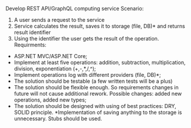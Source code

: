Develop REST API/GraphQL computing service
Scenario:
1. A user sends a request to the service
2. Service calculates the result, saves it to storage (file,
DB)* and returns result identifier
3. Using the identifier the user gets the result of the operation.
Requirments:
- ASP.NET MVC/ASP.NET Core;
- Implement at least five operations: addition, subtraction,
multiplication, division, exponentiation (+,-,*,/,^);
- Implement operations log with different providers (file, DB)*;
- The solution should be testable (a few written tests will be
a plus)
- The solution should be flexible enough. So requirements changes
in future will not cause additional rework. Possible changes:
added new operations, added new types;
- The solution should be designed with using of best practices:
DRY, SOLID principle.
*Implementation of saving anything to the storage is unnecessary.
Stubs should be used.
